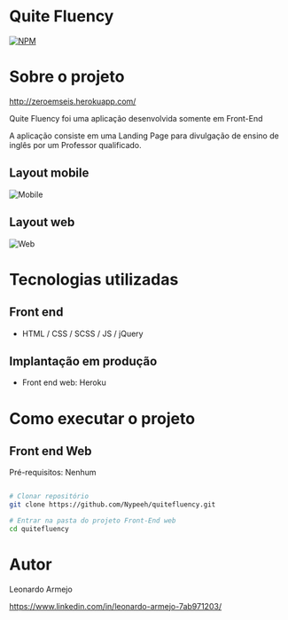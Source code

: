 # Quite Fluency
[![NPM](https://img.shields.io/apm/l/quitefluency)](https://github.com/Nypeeh/quitefluency/blob/main/LICENSE) 

# Sobre o projeto

http://zeroemseis.herokuapp.com/

Quite Fluency foi uma aplicação desenvolvida somente em Front-End

A aplicação consiste em uma Landing Page para divulgação de ensino de inglês por um Professor qualificado.

## Layout mobile
![Mobile](https://user-images.githubusercontent.com/71713087/109822147-74c29a00-7c15-11eb-984e-adaf362bf20f.png)


## Layout web
![Web](https://user-images.githubusercontent.com/71713087/109821987-49d84600-7c15-11eb-80b9-3981ae8c16a1.png)

# Tecnologias utilizadas

## Front end
- HTML / CSS / SCSS / JS / jQuery

## Implantação em produção
- Front end web: Heroku

# Como executar o projeto

## Front end Web
Pré-requisitos: Nenhum

```bash

# Clonar repositório
git clone https://github.com/Nypeeh/quitefluency.git

# Entrar na pasta do projeto Front-End web
cd quitefluency

```

# Autor

Leonardo Armejo

https://www.linkedin.com/in/leonardo-armejo-7ab971203/

